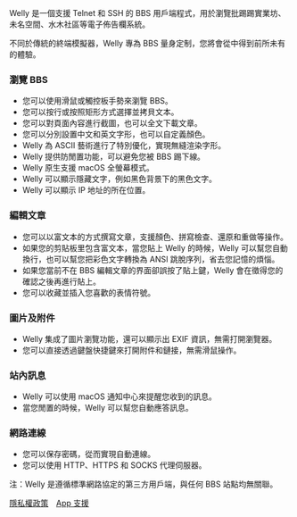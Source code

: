 Welly 是一個支援 Telnet 和 SSH 的 BBS 用戶端程式，用於瀏覽批踢踢實業坊、未名空間、水木社區等電子佈告欄系統。

不同於傳統的終端模擬器，Welly 專為 BBS 量身定制，您將會從中得到前所未有的體驗。

### 瀏覽 BBS

- 您可以使用滑鼠或觸控板手勢來瀏覽 BBS。
- 您可以按行或按照矩形方式選擇並拷貝文本。
- 您可以對頁面內容進行截圖，也可以全文下載文章。
- 您可以分別設置中文和英文字形，也可以自定義顏色。
- Welly 為 ASCII 藝術進行了特別優化，實現無縫渲染字形。
- Welly 提供防閒置功能，可以避免您被 BBS 踢下線。
- Welly 原生支援 macOS 全螢幕模式。
- Welly 可以顯示隱藏文字，例如黑色背景下的黑色文字。
- Welly 可以顯示 IP 地址的所在位置。

### 編輯文章

- 您可以以富文本的方式撰寫文章，支援顏色、拼寫檢查、還原和重做等操作。
- 如果您的剪貼板里包含富文本，當您貼上 Welly 的時候，Welly 可以幫您自動換行，也可以幫您把彩色文字轉換為 ANSI 跳脫序列，省去您記憶的煩惱。
- 如果您當前不在 BBS 編輯文章的界面卻誤按了貼上鍵，Welly 會在徵得您的確認之後再進行貼上。
- 您可以收藏並插入您喜歡的表情符號。

### 圖片及附件

- Welly 集成了圖片瀏覽功能，還可以顯示出 EXIF 資訊，無需打開瀏覽器。
- 您可以直接透過鍵盤快捷鍵來打開附件和鏈接，無需滑鼠操作。

### 站內訊息

- Welly 可以使用 macOS 通知中心來提醒您收到的訊息。
- 當您閒置的時候，Welly 可以幫您自動應答訊息。

### 網路連線

- 您可以保存密碼，從而實現自動連線。
- 您可以使用 HTTP、HTTPS 和 SOCKS 代理伺服器。

注：Welly 是遵循標準網路協定的第三方用戶端，與任何 BBS 站點均無關聯。

[隱私權政策](https://wellybbs.com/privacy)&emsp;[App 支援](https://wellybbs.com/support)
